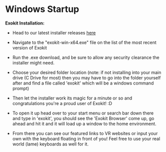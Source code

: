 # Windows Startup
**Exokit Installation:**

   * Head to our latest installer releases [here](https://github.com/webmixedreality/exokit/releases)

   * Navigate to the "exokit-win-x64.exe" file on the list of the most recent version of Exokit

   * Run the .exe download, and  be sure to allow any security clearance the installer might need.
      
   * Choose your desired folder location (note: if not installing into your main drive (C Drive for most) then you may have to                                            go into the folder yourself after and find a file called 'exokit' which will be a windows command prompt)
     
   * Then let the installer work its magic for a minute or so and congratulations you're a proud user of Exokit! :D
      
   * To open it up head over to your start menu or search bar down there and type in 'exokit', you should see the 'Exokit Browser' come up, go ahead and hit it and it will load up a window to the home environment.
      
   * From there you can see our featured links to VR websites or input your own with the keyboard floating in front of you! Feel free to use your real world (lame) keyboards as well for it.
